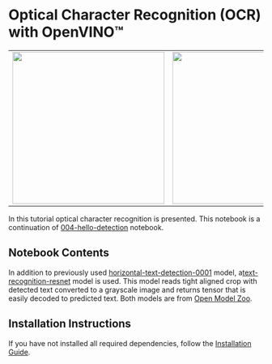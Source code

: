 # Optical Character Recognition (OCR) with OpenVINO™

| | |
|---|---|
| <img src="https://user-images.githubusercontent.com/36741649/129315238-f1f4297e-83d0-4749-a66e-663ba4169099.jpg" width=300> | <img src="https://user-images.githubusercontent.com/36741649/129315292-a37266dc-dfb2-4749-bca5-2ac9c1e93d64.jpg" width=300> |

In this tutorial optical character recognition is presented. This notebook is a continuation of [004-hello-detection](../004-hello-detection) notebook.

## Notebook Contents

In addition to previously used [horizontal-text-detection-0001](https://docs.openvino.ai/latest/omz_models_model_horizontal_text_detection_0001.html) model, a[text-recognition-resnet](https://docs.openvino.ai/latest/omz_models_model_text_recognition_resnet_fc.html) model is used. This model reads tight aligned crop with detected text converted to a grayscale image and returns tensor that is easily decoded to predicted text. Both models are from [Open Model Zoo](https://github.com/openvinotoolkit/open_model_zoo/).

## Installation Instructions

If you have not installed all required dependencies, follow the [Installation Guide](../../README.md).